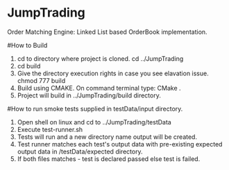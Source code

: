 # JumpTrading
Order Matching Engine: Linked List based OrderBook implementation.

#How to Build
1. cd to directory where project is cloned. cd ../JumpTrading
2. cd build
3. Give the directory execution rights in case you see elavation issue. chmod 777 build
4. Build using CMAKE. On command terminal type: CMake .
5. Project will build in ../JumpTrading/build directory.

#How to run smoke tests supplied in testData/input directory.
1. Open shell on linux and cd to ../JumpTrading/testData
2. Execute test-runner.sh
3. Tests will run and a new directory name output will be created.
4. Test runner matches each test's output data with pre-existing expected output data in /testData/expected directory.
5. If both files matches - test is declared passed else test is failed.
